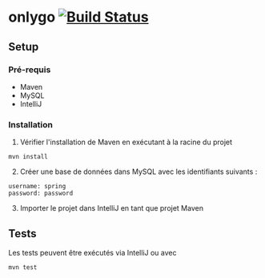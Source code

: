 # onlygo [![Build Status](https://travis-ci.org/heptastique/onlygo.svg?branch=master)](https://travis-ci.org/heptastique/onlygo)

## Setup

### Pré-requis
- Maven
- MySQL
- IntelliJ

### Installation
1. Vérifier l'installation de Maven en exécutant à la racine du projet
```
mvn install
```
2. Créer une base de données dans MySQL avec les identifiants suivants :
```
username: spring
password: password
```
3. Importer le projet dans IntelliJ en tant que projet Maven

## Tests
Les tests peuvent être exécutés via IntelliJ ou avec
```
mvn test
```
